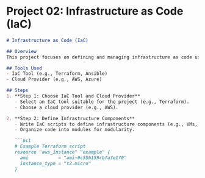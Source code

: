 
# Project 02: Infrastructure as Code (IaC)

```markdown
# Infrastructure as Code (IaC)

## Overview
This project focuses on defining and managing infrastructure as code using tools like Terraform or Ansible. The goal is to provision and configure infrastructure resources in a consistent and repeatable manner.

## Tools Used
- IaC Tool (e.g., Terraform, Ansible)
- Cloud Provider (e.g., AWS, Azure)

## Steps
1. **Step 1: Choose IaC Tool and Cloud Provider**
   - Select an IaC tool suitable for the project (e.g., Terraform).
   - Choose a cloud provider (e.g., AWS).

2. **Step 2: Define Infrastructure Components**
   - Write IaC scripts to define infrastructure components (e.g., VMs, networks).
   - Organize code into modules for modularity.

   ```hcl
   # Example Terraform script
   resource "aws_instance" "example" {
     ami           = "ami-0c55b159cbfafe1f0"
     instance_type = "t2.micro"
   }
